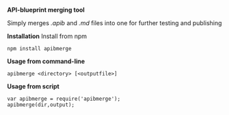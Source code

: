 __API-blueprint merging tool__

Simply merges *.apib* and *.md* files into one for further testing and publishing

__Installation__
Install from npm
````
npm install apibmerge
````
__Usage from command-line__
````
apibmerge <directory> [<outputfile>]
````
__Usage from script__
````
var apibmerge = require('apibmerge');
apibmerge(dir,output);
````
